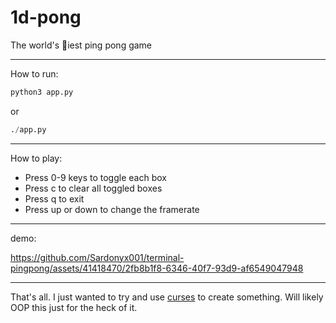 # 1d-pong

The world's 💩iest ping pong game

---
How to run:

```python
python3 app.py
```

or

```python
./app.py
```

---
How to play:

* Press 0-9 keys to toggle each box
* Press c to clear all toggled boxes
* Press q to exit
* Press up or down to change the framerate

---
demo:

<https://github.com/Sardonyx001/terminal-pingpong/assets/41418470/2fb8b1f8-6346-40f7-93d9-af6549047948>

---

That's all. I just wanted to try and use [curses](https://docs.python.org/3/howto/curses.html "Curses Programming with Python") to create something. Will likely OOP this just for the heck of it.
